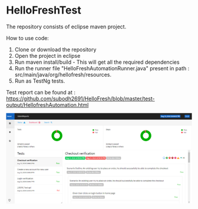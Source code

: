 # HelloFreshTest

The repository consists of eclipse maven project.

How to use code:

1. Clone or download the repository
2. Open the project in eclipse
3. Run maven install/build - This will get all the required dependencies
4. Run the runner file "HelloFreshAutomationRunner.java" present in path : src/main/java/org/hellofresh/resources.
5. Run as TestNg tests.

Test report can be found at : https://github.com/subodh2691/HelloFresh/blob/master/test-output/HellofreshAutomation.html

![alt text](https://github.com/subodh2691/HelloFresh/blob/master/test-output/Report.png)